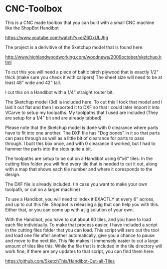 CNC-Toolbox
===========

This is a CNC made toolbox that you can built with a small CNC machine like the ShopBot Handibot

https://www.youtube.com/watch?v=eiZ6DxULJhg

The project is a derivitive of the Sketchup model that is found here:

http://www.highlandwoodworking.com/woodnews/2009october/sketchup.html

To cut this you will need a piece of baltic birch plywood that is exactly 1/2" thick (make sure you check it with calipers) The sheet size will need to be at least 48" wide and 42" tall.

I cut this on a Handibot with a 1/4" straight router bit.

The Sketchup model (3d) is included here. To cut this I took that model and I laid it out flat and then I exported it to DXF so that I could later import it into VCarve to setup my toolpaths. My toolpaths that I used are included (They are setup for a 1/4" bit and are already tabbed)

Please note that the Sketchup model is done with 0 clearance where parts have to fit into one another. The DXF file has "Dog bones" in it so that parts can pass through as well as a little bit of clearance for parts to pass through. I built this box once, and with 0 clearance it worked, but I had to hammer the parts into the slots quite a bit.

The toolpaths are setup to be cut on a Handibot using 6"x6" tiles. In the cutting files folder you will find every tile that is needed to cut it out, along with a map that shows each tile number and where it coresponds to the design.

The DXF file is already included. (In case you want to make your own toolpath, or cut on a larger machine)

To use a Handibot, you will need to index it EXACTLY at every 6" across, and up to cut this file. Shopbot is releasing a jig that can help you with this. Either that, or you can come up with a jig solution of your own.

With the Handibot, you have to cut about 60 tiles, and you have to load each file individually. To make that process easier, I have included a script in the cutting files folder that you can load. This script will zero out the tool and load one file after another automatically, give you a chance to pause and move to the next tile. This file makes it immensely easier to cut a large amount of tiles like this. While the file that is included in the tile directory will work fine, if there are any updates to that script, you can find them here:

https://github.com/SketchThis/Handibot-Cut-all-Tiles
